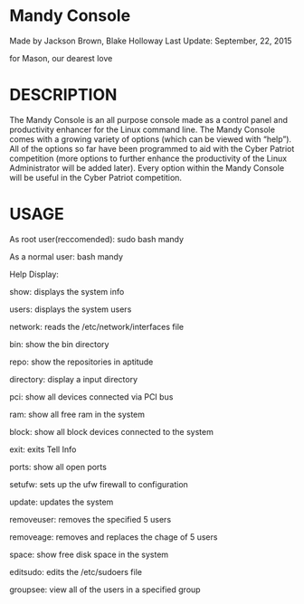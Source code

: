 
# Mandy Console

Made by Jackson Brown, Blake Holloway
Last Update: September, 22, 2015

for Mason, our dearest love

# DESCRIPTION

The Mandy Console is an all purpose console made as a control panel and productivity enhancer  for the Linux command line. The Mandy Console comes with a growing variety of options (which can be viewed with “help”). All of the options so far have been programmed to aid with the Cyber Patriot competition (more options to further enhance the productivity of the Linux Administrator will be added later). Every option within the Mandy Console will be useful in the Cyber Patriot competition.


# USAGE

As root user(reccomended):
sudo bash mandy

As a normal user:
bash mandy


Help Display:

show: displays the system info 

users: displays the system users 

network: reads the /etc/network/interfaces file

bin: show the bin directory 

repo: show the repositories in aptitude 

directory: display a input directory 

pci: show all devices connected via PCI bus 

ram: show all free ram in the system 

block: show all block devices connected to the system 

exit: exits Tell Info 

ports: show all open ports 

setufw: sets up the ufw firewall to configuration 

update: updates the system 

removeuser: removes the specified 5 users 

removeage: removes and replaces the chage of 5 users 

space: show free disk space in the system 

editsudo: edits the /etc/sudoers file 

groupsee: view all of the users in a specified group 
